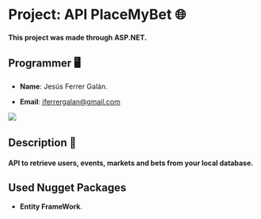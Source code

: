 # Project: API PlaceMyBet 🌐

#### This project was made through ASP.NET.

## Programmer 🖥️

- **Name**: Jesús Ferrer Galán.

- **Email**: jferrergalan@gmail.com


![](https://i.imgur.com/AR8MKaH.jpg) &nbsp;

## Description 📘
#### API to retrieve users, events, markets and bets from your local database.

## Used Nugget Packages

- **Entity FrameWork**.

